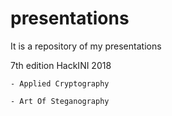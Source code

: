 # presentations
It is a repository of my presentations

7th edition HackINI 2018

    - Applied Cryptography
  
    - Art Of Steganography

